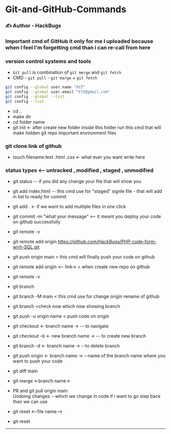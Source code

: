 # Git-and-GitHub-Commands
### ✍️ Author - HackBugs

### Important cmd of GitHub it only for me I uploaded because when I feel I'm forgetting cmd than i can re-call from here
### version control systems and tools
- `Git pull` is combination of `git merge` and `git fetch`
-  CMD - `git pull` - `git marge` + `git fetch`

```sh
git config --global user.name "XYZ"  
git config --global user.email "XYZ@gmail.com"  
git config --global --list
git config --list  
```

- cd ..  
- make dir  
- cd folder name  
- git init <- after create new folder inside this folder run this cmd that will make hidden git repo important environment files 

### git clone link of github  
- touch filename.text .html .css <- what ever you want write here

### status types <-- untracked , modified , staged , unmodified
- git status -- if you did any change your file that will show you 
- git add index.html -- this cmd use for "staged" signle file - that will add in list to ready for commit
- git add . <- if we want to add multiple files in one click
  
- git commit -m "what your message" <-- it meant you deploy your code on github successfully 
- git remote -v
- git remote add origin https://github.com/HackBugs/PHP-code-form-wirh-SQL.git
- git push origin main < this cmd will finally push your code on github  

- git remote add origin <-- link-> < when create new repo on github  
- git remote -v  
- git branch  
- git branch -M main < this cmd use for change origin rename of github  
- git branch <check now which now showing branch  

- git push -u origin name < push code on origin  
- git checkout <- branch name -> -- to navigate  
- git checkout -b <- new branch name -> -- to create new branch  
- git branch -d <- branch name -> --to delete branch  
- git push origin <- branch name -> --name of the branch name where you want to push your code  

- git diff main  
- git merge <-branch name->
- PR and git pull origin main  
Undoing changes --which we change in code if i want to go step back then we can use  
- git reset <--file name-->  
- git reset 
------------------------------------------------------------------------------------------
